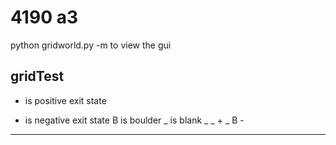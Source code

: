 # 4190 a3
 
python gridworld.py -m to view the gui

## gridTest
+ is positive exit state
- is negative exit state
B is boulder
_ is blank
_ _ +
_ B -
_ _ _ 